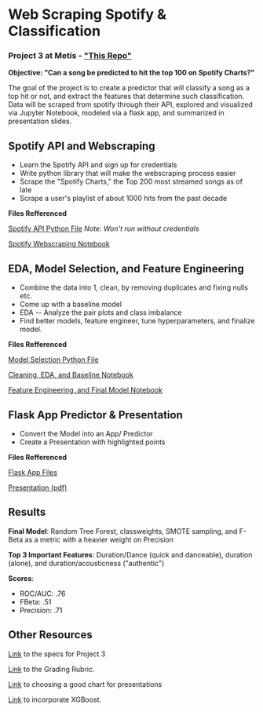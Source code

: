 # Web Scraping Spotify & Classification

### Project 3 at Metis - ["This Repo"](https://github.com/er-arcadio/Spotify_Classifier_Project)

**Objective: "Can a song be predicted to hit the top 100 on Spotify Charts?"**

The goal of the project is to create a predictor that will classify a song as a top hit or not, and extract the features that determine such classification. Data will be scraped from spotify through their API, explored and visualized via Jupyter Notebook, modeled via a flask app, and summarized in presentation slides.

## Spotify API and Webscraping 

- Learn the Spotify API and sign up for credentials
- Write python library that will make the webscraping process easier
- Scrape the "Spotify Charts," the Top 200 most streamed songs as of late
- Scrape a user's playlist of about 1000 hits from the past decade


**Files Refferenced**

[Spotify API Python File](https://github.com/er-arcadio/Spotify_Classifier_Project/blob/master/Spotify.py) *Note: Won't run without credentials*

[Spotify Webscraping Notebook](https://github.com/er-arcadio/Spotify_Classifier_Project/blob/master/Spotify_Notebooks/Spotify1_Scraping.ipynb)


## EDA, Model Selection, and Feature Engineering

- Combine the data into 1, clean, by removing duplicates and fixing nulls etc.
- Come up with a baseline model 
- EDA -- Analyze the pair plots and class imbalance
- Find better models, feature engineer, tune hyperparameters, and finalize model.

**Files Refferenced**

[Model Selection Python File](https://github.com/er-arcadio/Spotify_Classifier_Project/blob/master/model_selection.py)

[Cleaning, EDA, and Baseline Notebook](https://github.com/er-arcadio/Spotify_Classifier_Project/blob/master/Spotify_Notebooks/Spotify2_EDA_MVP.ipynb)

[Feature Engineering, and Final Model Notebook](https://github.com/er-arcadio/Spotify_Classifier_Project/blob/master/Spotify_Notebooks/Spotify3_Model_Tuning.ipynb)


## Flask App Predictor & Presentation

- Convert the Model into an App/ Predictor
- Create a Presentation with highlighted points

**Files Refferenced**

[Flask App Files](https://github.com/er-arcadio/Spotify_Classifier_Project/tree/master/Flask_App)

[Presentation (pdf)](https://github.com/er-arcadio/Spotify_Classifier_Project/blob/master/Project_3_Presentation.pdf)


## Results

**Final Model**: Random Tree Forest, classweights, SMOTE sampling, and F-Beta as a metric with a heavier weight on Precision

**Top 3 Important Features**: Duration/Dance (quick and danceable), duration (alone), and duration/acousticness ("authentic")

**Scores**: 
- ROC/AUC: .76
- FBeta: .51
- Precision: .71

## Other Resources

[Link](https://github.com/thisismetis/chi20_ds15/blob/master/curriculum/project-03/project-03-introduction/project_03.md) to the specs for Project 3

[Link](https://docs.google.com/document/d/1oAJrWNR7HxNJVI2IHUuHArEvBccowLqvPObYbqtH0rs/edit) to the Grading Rubric.

[Link](https://extremepresentation.typepad.com/files/choosing-a-good-chart-09.pdf) to choosing a good chart for presentations

[Link](https://github.com/thisismetis/chi20_ds15/blob/master/curriculum/project-05/xgboost/GradientBoostedTrees_xgboost.ipynb) to incorporate XGBoost.
